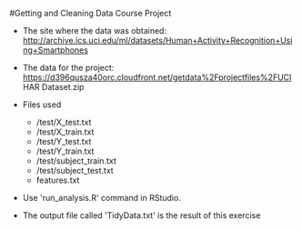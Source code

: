 #Getting and Cleaning Data Course Project

* The site where the data was obtained: http://archive.ics.uci.edu/ml/datasets/Human+Activity+Recognition+Using+Smartphones
* The data for the project: https://d396qusza40orc.cloudfront.net/getdata%2Fprojectfiles%2FUCI HAR Dataset.zip
* Files used

	* /test/X_test.txt
	* /test/X_train.txt
	* /test/Y_test.txt
	* /test/Y_train.txt
	* /test/subject_train.txt
	* /test/subject_test.txt
	* features.txt
* Use 'run_analysis.R' command in RStudio.
* The output file called 'TidyData.txt' is the result of this exercise